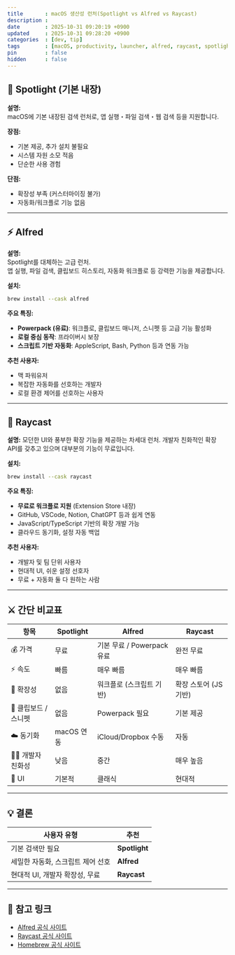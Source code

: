 ```yaml
---
title       : macOS 생산성 런처(Spotlight vs Alfred vs Raycast)
description : 
date        : 2025-10-31 09:20:19 +0900
updated     : 2025-10-31 09:28:20 +0900
categories  : [dev, tip]
tags        : [macOS, productivity, launcher, alfred, raycast, spotlight]
pin         : false
hidden      : false
---
```


## 🌟 Spotlight (기본 내장)

**설명:**  
macOS에 기본 내장된 검색 런처로, 앱 실행・파일 검색・웹 검색 등을 지원합니다.

**장점:**
- 기본 제공, 추가 설치 불필요  
- 시스템 자원 소모 적음  
- 단순한 사용 경험  

**단점:**
- 확장성 부족 (커스터마이징 불가)  
- 자동화/워크플로 기능 없음  

---

## ⚡ Alfred

**설명:**  
Spotlight를 대체하는 고급 런처.  
앱 실행, 파일 검색, 클립보드 히스토리, 자동화 워크플로 등 강력한 기능을 제공합니다.

**설치:**  
```bash
brew install --cask alfred
````

**주요 특징:**

* **Powerpack (유료)**: 워크플로, 클립보드 매니저, 스니펫 등 고급 기능 활성화
* **로컬 중심 동작**: 프라이버시 보장
* **스크립트 기반 자동화**: AppleScript, Bash, Python 등과 연동 가능

**추천 사용자:**

* 맥 파워유저
* 복잡한 자동화를 선호하는 개발자
* 로컬 환경 제어를 선호하는 사용자

---

## 🚀 Raycast

**설명:**
모던한 UI와 풍부한 확장 기능을 제공하는 차세대 런처.
개발자 친화적인 확장 API를 갖추고 있으며 대부분의 기능이 무료입니다.

**설치:**

```bash
brew install --cask raycast
```

**주요 특징:**

* **무료로 워크플로 지원** (Extension Store 내장)
* GitHub, VSCode, Notion, ChatGPT 등과 쉽게 연동
* JavaScript/TypeScript 기반의 확장 개발 가능
* 클라우드 동기화, 설정 자동 백업

**추천 사용자:**

* 개발자 및 팀 단위 사용자
* 현대적 UI, 쉬운 설정 선호자
* 무료 + 자동화 둘 다 원하는 사람

---

## ⚔️ 간단 비교표

| 항목            | Spotlight | Alfred               | Raycast        |
| ------------- | --------- | -------------------- | -------------- |
| 💰 가격         | 무료        | 기본 무료 / Powerpack 유료 | 완전 무료          |
| ⚡ 속도          | 빠름        | 매우 빠름                | 매우 빠름          |
| 🧩 확장성        | 없음        | 워크플로 (스크립트 기반)       | 확장 스토어 (JS 기반) |
| 💾 클립보드 / 스니펫 | 없음        | Powerpack 필요         | 기본 제공          |
| ☁️ 동기화        | macOS 연동  | iCloud/Dropbox 수동    | 자동             |
| 👨‍💻 개발자 친화성 | 낮음        | 중간                   | 매우 높음          |
| 🎨 UI         | 기본적       | 클래식                  | 현대적            |

---

## 💡 결론

| 사용자 유형              | 추천            |
| ------------------- | ------------- |
| 기본 검색만 필요           | **Spotlight** |
| 세밀한 자동화, 스크립트 제어 선호 | **Alfred**    |
| 현대적 UI, 개발자 확장성, 무료 | **Raycast**   |

---

## 🔗 참고 링크

* [Alfred 공식 사이트](https://www.alfredapp.com/)
* [Raycast 공식 사이트](https://www.raycast.com/)
* [Homebrew 공식 사이트](https://brew.sh/)
